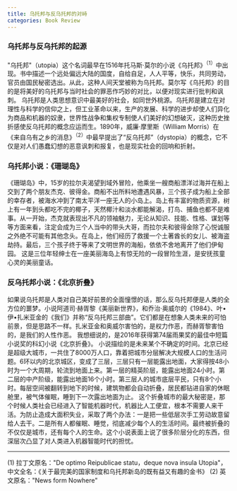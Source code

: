 ```yaml
---
title: 乌托邦与反乌托邦的对峙
categories: Book Review
---
```

### 乌托邦与反乌托邦的起源

"乌托邦"（utopia）这个名词最早在1516年托马斯·莫尔的小说《乌托邦》<sup>（1）</sup>中出现。书中描述一个远处偏远大陆的国度，自给自足，人人平等，快乐，共同劳动，官员由国民秘密选出。从此，这种人间天堂被称为乌托邦。莫尔写《乌托邦》的目的是将美好的乌托邦与当时社会的罪恶作巧妙的对比，以便对现实进行批判和讽刺。
乌托邦是人类思想意识中最美好的社会，如同世外桃源。乌托邦是建立在对理性与科学的信仰之上，但工业革命以来，生产的发展、科学的进步却使人们异化为商品和机器的奴隶，世界性战争和集权专制使人们美好的幻想破灭，这种历史挫折感使反乌托邦的概念应运而生。1890年，威廉·摩里斯（William Morris）在《来自乌有之乡的消息》<sup>（2）</sup>中最早提出了“反乌托邦”（dystopia）的概念，它不仅是对人们愚蠢幻想的恶意讽刺和报复，也是现实社会的回响和折射。

### 乌托邦小说：《珊瑚岛》

《珊瑚岛》中，15岁的拉尔夫渴望到域外冒险，他乘坐一艘商船漂洋过海并在船上交到了两个朋友杰克、彼得金。商船不出所料地遭遇风暴，三个孩子成为船上全部的幸存者，被海水冲到了南太平洋一座无人的小岛上。岛上有丰富的物质资源，树上有一年到头都吃不完的椰子，天然椰汁和淡水都能解渴，打鸟、捕鱼也都不是难事。从一开始，杰克就表现出不凡的领袖魅力，无论从知识、技能、性格、谋划等等方面来看，注定会成为三个人当中的带头大哥，而拉尔夫和彼得金除了心悦诚服之外绝不可能有其他念头。在岛上，他们经历了救援一个土著酋长的女儿、被海盗劫持。最后，三个孩子终于等来了文明世界的海船，依依不舍地离开了他们伊甸园。
这是三位年轻绅士在一座美丽海岛上有惊无险的一段冒险生涯，是安抚孩童心灵的美丽童话。
### 反乌托邦小说：《北京折叠》

如果说乌托邦是人类对自己美好前景的全面憧憬的话，那么反乌托邦便是人类的全方位的噩梦。小说阿道司·赫胥黎《美丽新世界》，和乔治·奥威尔的《1984》、叶•伊•扎米亚金的《我们》并称“反乌托邦三部曲”。它们都是在想象人类未来的可怕前景，但是思路不一样。扎米亚金和奥威尔害怕的，是权力作恶，而赫胥黎害怕的，是我们的人性作恶。
我想细说的，是2016年获得第74届雨果奖的最佳中短篇小说奖的科幻小说《北京折叠》。
小说描绘的是未来某个不确定的时间。北京已经是超级大城市，一共住了8000万人口，靠着把城市分层解决大规模人口的生活问题。6环以内的北京城区，变成了三层，三层只有一层能露出地面，大家得按48小时为一个大周期，轮流到地面上来。第一层的精英阶层，能露出地面24小时。第二层的中产阶级，能露出地面16个小时。第三层人的城市底层平民，只有8个小时。每层空间被翻转到地下的时候，建筑物都会自动折叠，居民都钻进自家的休眠舱里，被气体催眠，睡到下一次露出地面为止。
这个折叠城市的最大秘密是，那个时候人类社会已经进入了智能机器时代，机器比人工便宜，根本不需要人来干活。为防止造成大面积失业，采取了两个办法：一是把一些低层次手工劳动故意留给人去干。二是所有人都催眠、睡觉，彻底减少每个人的生活时间。最终被折叠的不仅仅是城市，还有每个人的生命。这个小说表面上说了很多阶层分化的东西，但深层次凸显了对人类进入机器智能时代的担忧。

-----
(1) 拉丁文原名："De optimo Reipublicae statu，deque nova insula Utopia"，中文全名：《关于最完美的国家制度和乌托邦新岛的既有益又有趣的金书》
(2) 英文原名："News form Nowhere"



